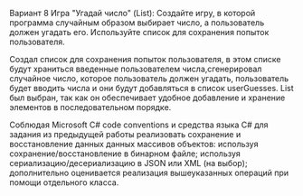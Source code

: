 Вариант 8
Игра "Угадай число" (List):
Создайте игру, в которой программа случайным образом выбирает число, а пользователь должен угадать его. Используйте список для сохранения попыток пользователя.


Создал список для сохранения попыток пользователя, в этом списке будут храниться введенные пользователем числа,сгенерировал случайное число, которое пользователь должен угадать,
пользователь будет вводить числа и они будут добавляться в список userGuesses. List был выбран, так как он обеспечивает удобное добавление и хранение элементов в последовательном порядке. 

Соблюдая  Microsoft C# code conventions и средства языка C# для задания из предыдущей работы реализовать сохранение и восстановление данных данных массивов объектов:
используя сохранение/восстановление в бинарном файле;
используя сериализацию/десериализацию в JSON или XML (на выбор);
дополнительно оценивается реализация вышеуказанных операций при помощи отдельного класса.
